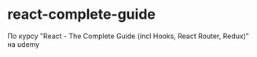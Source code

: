 # react-complete-guide
По курсу "React - The Complete Guide (incl Hooks, React Router, Redux)" на udemy
